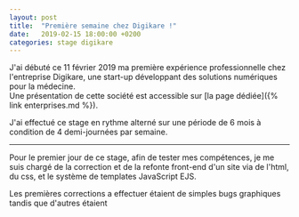```yaml
---
layout: post
title:  "Première semaine chez Digikare !"
date:   2019-02-15 18:00:00 +0200
categories: stage digikare
---
```

J'ai débuté ce 11 février 2019 ma première expérience professionnelle chez l'entreprise Digikare, une start-up développant des solutions numériques pour la médecine.  
Une présentation de cette société est accessible sur [la page dédiée]({% link enterprises.md %}).  

J'ai effectué ce stage en rythme alterné sur une période de 6 mois à condition de 4 demi-journées par semaine.

___

Pour le premier jour de ce stage, afin de tester mes compétences, je me suis chargé de la correction et de la refonte front-end d'un site via de l'html, du css, et le système de templates JavaScript EJS.

Les premières corrections a effectuer étaient de simples bugs graphiques tandis que d'autres étaient